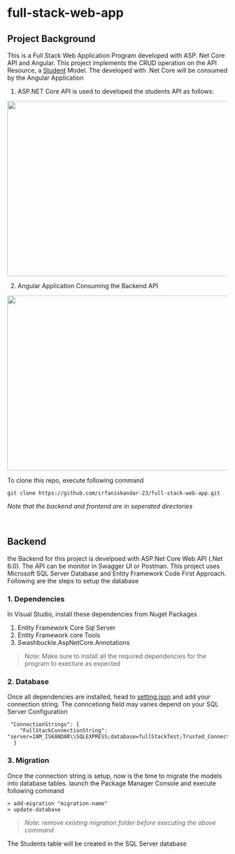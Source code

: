 # full-stack-web-app

##  Project Background
  This is a Full Stack Web Application Program developed with ASP. Net Core API and Angular. This project implements the CRUD operation on the API Resource,
   a [Student](https://github.com/irfaniskandar-23/full-stack-web-app/blob/main/backend/student%20API/Models/Student.cs) Model.
   The developed with .Net Core will be consumed by the Angular Application
   
   1) ASP.NET Core API is used to developed the students API as follows:
   

<img src="https://user-images.githubusercontent.com/59824144/223435104-acf189a7-72f3-4772-9036-3060c5085f0e.png" width="1000" height="400">
  
  
  2) Angular Application Consuming the Backend API

   <img src="https://user-images.githubusercontent.com/59824144/223436621-48710956-3b60-49a3-a788-24ce72eb6ec4.png" width="1000" height="400">
   


To clone this repo, execute following command
   
```
git clone https://github.com/irfaniskandar-23/full-stack-web-app.git
```
 *Note that the backend and frontend are in seperated directories*
 
 <br />
 
## Backend
the Backend for this  project is develpoed with ASP.Net Core Web API (.Net 6.0). The API can be monitor in Swagger UI or Postman.
This project uses Microsoft SQL Server Database and Entity Framework Code First Approach. Following are the steps to setup the database

### 1. Dependencies
In Visual Studio, install these dependencies from Nuget Packages
1. Entity Framework Core Sql Server
2. Entity Framework core Tools
3. Swashbuckle.AspNetCore.Annotations

> Note: Make sure to install all the required dependencies for the program to execture as expected

### 2. Database
Once all dependencies are installed, head to [setting.json](https://github.com/irfaniskandar-23/full-stack-web-app/blob/main/backend/student%20API/appsettings.json)
and add your connection string. The conncetiong field may varies depend on your SQL Server Configuration

```
 "ConnectionStrings": {
    "FullStackConnectionString": "server=IAM_ISKANDAR\\SQLEXPRESS;database=fullStackTest;Trusted_Connection=True;Encrypt=False"
  }
```
### 3. Migration
Once the connection string is setup, now is the time to migrate the models into database tables. launch the Package Manager Console and execute following command

```
> add-migration "migration-name"
> update-database
```
> *Note: remove existing migration folder before executing the above command*

The Students  table will be created in the SQL Server database
